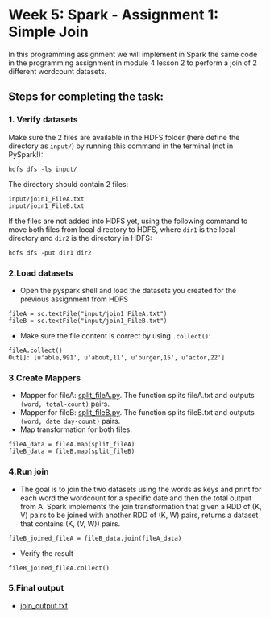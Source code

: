 # Week 5: Spark - Assignment 1: Simple Join

In this programming assignment we will implement in Spark the same code in the programming assignment in module 4 lesson 2 to perform a join of 2 different wordcount datasets.

## Steps for completing the task:
### 1. Verify datasets
Make sure the 2 files are available in the HDFS folder (here define the directory as `input/`) by running this command in the terminal (not in PySpark!):
```
hdfs dfs -ls input/
```
The directory should contain 2 files:
```
input/join1_FileA.txt
input/join1_FileB.txt
```
If the files are not added into HDFS yet, using the following command to move both files from local directory to HDFS, where `dir1` is the local directory and `dir2` is the directory in HDFS:
```
hdfs dfs -put dir1 dir2
```
### 2.Load datasets
- Open the pyspark shell and load the datasets you created for the previous assignment from HDFS
```
fileA = sc.textFile("input/join1_FileA.txt")
fileB = sc.textFile("input/join1_FileB.txt")
```
- Make sure the file content is correct by using `.collect()`:
```
fileA.collect()
Out[]: [u'able,991', u'about,11', u'burger,15', u'actor,22']
```

### 3.Create Mappers
- Mapper for fileA: [split_fileA.py](https://github.com/JiangXue0820/Cousera-Hadoop-Platform-And-Application-Framework/blob/master/Week5-Spark/assignment1-simple-join/split_fileA.py). The function splits fileA.txt and outputs `(word, total-count)` pairs.
- Mapper for fileB: [split_fileB.py](https://github.com/JiangXue0820/Cousera-Hadoop-Platform-And-Application-Framework/blob/master/Week5-Spark/assignment1-simple-join/split_fileB.py). The function splits fileB.txt and outputs `(word, date day-count)` pairs.
- Map transformation for both files:
```
fileA_data = fileA.map(split_fileA)
fileB_data = fileB.map(split_fileB)
```

### 4.Run join
- The goal is to join the two datasets using the words as keys and print for each word the wordcount for a specific date and then the total output from A. Spark implements the join transformation that given a RDD of (K, V) pairs to be joined with another RDD of (K, W) pairs, returns a dataset that contains (K, (V, W)) pairs.
```
fileB_joined_fileA = fileB_data.join(fileA_data)
```
- Verify the result
```
fileB_joined_fileA.collect()
```

### 5.Final output
- [join_output.txt](https://github.com/JiangXue0820/Cousera-Hadoop-Platform-And-Application-Framework/blob/master/Week5-Spark/assignment1-simple-join/join_output.txt)



